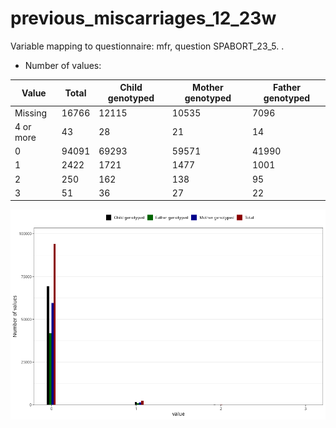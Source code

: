 # previous_miscarriages_12_23w
Variable mapping to questionnaire: mfr, question SPABORT_23_5.
.
- Number of values:

| Value | Total | Child genotyped | Mother genotyped | Father genotyped |
| ----- | ----- | --------------- | ---------------- | ---------------- |
| Missing | 16766 | 12115 | 10535 | 7096 |
| 4 or more | 43 | 28 | 21 |14 |
| 0 | 94091 | 69293 | 59571 |41990 |
| 1 | 2422 | 1721 | 1477 |1001 |
| 2 | 250 | 162 | 138 |95 |
| 3 | 51 | 36 | 27 |22 |



![](previous_miscarriages_12_23w_n.png)



